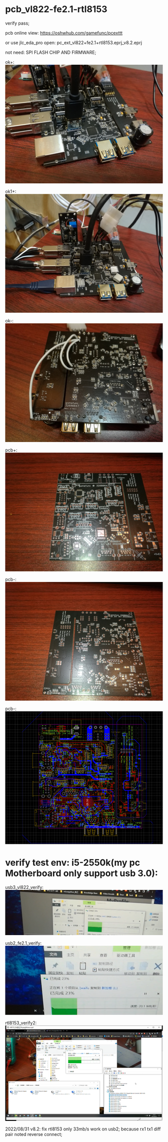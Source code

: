 # pcb_vl822-fe2.1-rtl8153

verify pass;

pcb online view: https://oshwhub.com/gamefunc/pcexttt

or use jlc_eda_pro open: pc_ext_vl822+fe2.1+rtl8153.eprj_v8.2.eprj

not need: SPI FLASH CHIP AND FIRMWARE; 

ok+:
![image](https://raw.githubusercontent.com/gamefunc/pcb_vl822-fe2.1-rtl8153/main/ok%2B.jpg)

ok1+:
![image](https://raw.githubusercontent.com/gamefunc/pcb_vl822-fe2.1-rtl8153/main/ok1%2B.jpg)

ok-:
![image](https://raw.githubusercontent.com/gamefunc/pcb_vl822-fe2.1-rtl8153/main/ok-.jpg)

pcb+:
![image](https://raw.githubusercontent.com/gamefunc/pcb_vl822-fe2.1-rtl8153/main/empty%2B.jpg)

pcb-:
![image](https://raw.githubusercontent.com/gamefunc/pcb_vl822-fe2.1-rtl8153/main/empty-.jpg)

pcb-:
![image](https://raw.githubusercontent.com/gamefunc/pcb_vl822-fe2.1-rtl8153/main/pcb-.png)


# verify test env: i5-2550k(my pc Motherboard only support usb 3.0):

usb3_vl822_verify:
![image](https://raw.githubusercontent.com/gamefunc/pcb_vl822-fe2.1-rtl8153/main/vl822_usb3_verify.png)

usb2_fe2.1_verify:
![image](https://raw.githubusercontent.com/gamefunc/pcb_vl822-fe2.1-rtl8153/main/fe2.1_usb2_verify.png)

rtl8153_verify2:
![image](https://raw.githubusercontent.com/gamefunc/pcb_vl822-fe2.1-rtl8153/main/rtl8153_verify2.png)


2022/08/31 v8.2: fix rtl8153 only 33mb/s work on usb2; because rx1 tx1 diff pair noted reverse connect;
